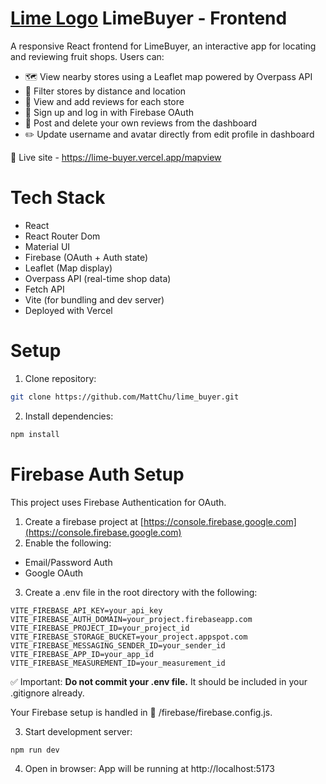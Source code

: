 # [Lime Logo](./public/images/lime-logo.png) LimeBuyer - Frontend

A responsive React frontend for LimeBuyer, an interactive app for locating and reviewing fruit shops. Users can:

- 🗺️ View nearby stores using a Leaflet map powered by Overpass API
- 📍 Filter stores by distance and location
- 📝 View and add reviews for each store
- 🔐 Sign up and log in with Firebase OAuth
- 🧹 Post and delete your own reviews from the dashboard
- ✏️ Update username and avatar directly from edit profile in dashboard

🔵 Live site - https://lime-buyer.vercel.app/mapview

# Tech Stack

- React
- React Router Dom
- Material UI
- Firebase (OAuth + Auth state)
- Leaflet (Map display)
- Overpass API (real-time shop data)
- Fetch API
- Vite (for bundling and dev server)
- Deployed with Vercel

# Setup

1. Clone repository:

```bash
git clone https://github.com/MattChu/lime_buyer.git
```

2. Install dependencies:

```bash
npm install
```

# Firebase Auth Setup

This project uses Firebase Authentication for OAuth.

1. Create a firebase project at [https://console.firebase.google.com](https://console.firebase.google.com)
2. Enable the following:

- Email/Password Auth
- Google OAuth

3. Create a .env file in the root directory with the following:

```env
VITE_FIREBASE_API_KEY=your_api_key
VITE_FIREBASE_AUTH_DOMAIN=your_project.firebaseapp.com
VITE_FIREBASE_PROJECT_ID=your_project_id
VITE_FIREBASE_STORAGE_BUCKET=your_project.appspot.com
VITE_FIREBASE_MESSAGING_SENDER_ID=your_sender_id
VITE_FIREBASE_APP_ID=your_app_id
VITE_FIREBASE_MEASUREMENT_ID=your_measurement_id
```

✅ Important: **Do not commit your .env file.** It should be included in your .gitignore already.

Your Firebase setup is handled in 📁 /firebase/firebase.config.js.

3. Start development server:

```bash
npm run dev
```

4. Open in browser: App will be running at http://localhost:5173
